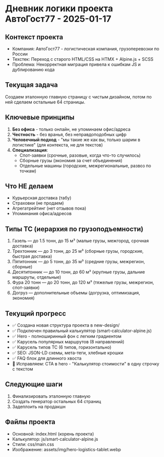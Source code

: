 # Дневник логики проекта АвтоГост77 - 2025-01-17

## Контекст проекта
- Компания: АвтоГост77 - логистическая компания, грузоперевозки по России
- Техстек: Переход с старого HTML/CSS на HTMX + Alpine.js + SCSS
- Проблема: Некорректная миграция привела к ошибкам JS и дублированию кода

## Текущая задача
Создаем эталонную главную страницу с чистым дизайном, потом по ней сделаем остальные 64 страницы.

## Ключевые принципы
1. **Без офиса** - только онлайн, не упоминаем офис/адреса
2. **Честность** - без вранья, без неправдоподобных цифр
3. **Человечный подход** - "мы такие же как вы, только шарим в логистике" (для контекста, не для текстов)
4. **Специализация**: 
   - Спот-заявки (срочные, разовые, когда что-то случилось)
   - Сборные грузы (экономия за счет объединения)
   - Отдельные машины (городские, межрегиональные, развоз по точкам)

## Что НЕ делаем
- Курьерская доставка (табу)
- Страховки (не продаем)
- Агрегатрейтинг (нет отзывов пока)
- Упоминания офиса/адресов

## Типы ТС (иерархия по грузоподъемности)
1. Газель — до 1.5 тонн, до 15 м³ (малые грузы, межгород, срочная доставка)
2. Трехтонник — до 3 тонн, до 25 м³ (сборные грузы, городские, быстрая доставка)  
3. Пятитонник — до 5 тонн, до 35 м³ (средние грузы, межрегион, сборные)
4. Десятитонник — до 10 тонн, до 60 м³ (крупные грузы, дальние маршруты, отдельные)
5. Фура 20 тонн — до 20 тонн, до 120 м³ (тяжелые грузы, межрегион, спот-заявки)
6. Догруз — дополнительные объемы (догрузка, оптимизация, экономия)

## Текущий прогресс
- ✅ Создана новая структура проекта в new-design/
- ✅ Подключен правильный калькулятор (smart-calculator-alpine.js)
- ✅ Hero - полноширинный фон с легким градиентом
- ✅ Карусель популярных маршрутов (8 направлений)
- ✅ Карусель типов ТС (6 типов, горизонтально)
- ✅ SEO: JSON-LD схемы, мета-теги, хлебные крошки
- ✅ FAQ блок для длинного хвоста
- 🔄 Исправляем: CTA в hero - "Калькулятор стоимости" в одну строчку с текстом

## Следующие шаги
1. Финализировать эталонную главную
2. Создать генератор остальных 64 страниц
3. Задеплоить на продакшн

## Файлы проекта
- Основной: index.html (корень проекта)
- Калькулятор: js/smart-calculator-alpine.js
- Стили: css/main.css
- Изображение: assets/img/hero-logistics-tablet.webp